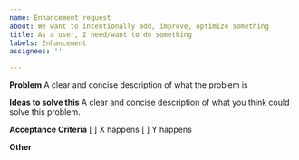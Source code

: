 ```yaml
---
name: Enhancement request
about: We want to intentionally add, improve, optimize something
title: As a user, I need/want to do something
labels: Enhancement
assignees: ''

---
```


**Problem**
A clear and concise description of what the problem is

**Ideas to solve this**
A clear and concise description of what you think could solve this problem.

**Acceptance Criteria**
[ ] X happens
[ ] Y happens

**Other**

